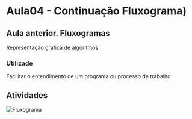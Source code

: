 # Aula04 - Continuação Fluxograma)
## Aula anterior. Fluxogramas
Representação gráfica de algoritmos
### Utilizade
Facilitar o entendimento de um programa ou processo de trabalho

## Atividades
![Fluxograma](.aula03/fluxograma.png)
